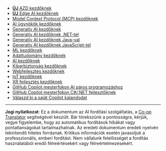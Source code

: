 <!--
CO_OP_TRANSLATOR_METADATA:
{
  "original_hash": "1ca17f25db3762aab74c3543070fcfc0",
  "translation_date": "2025-10-22T12:39:23+00:00",
  "source_file": "src/co_op_translator/templates/other_courses.md",
  "language_code": "hu"
}
-->
<!-- CO-OP TRANSLATOR OTHER COURSES START -->
- [**ÚJ** AZD kezdőknek](https://github.com/microsoft/AZD-for-beginners?WT.mc_id=academic-105485-koreyst)
- [**ÚJ** Edge AI kezdőknek](https://github.com/microsoft/edgeai-for-beginners?WT.mc_id=academic-105485-koreyst)
- [Model Context Protocol (MCP) kezdőknek](https://github.com/microsoft/mcp-for-beginners?WT.mc_id=academic-105485-koreyst)
- [AI ügynökök kezdőknek](https://github.com/microsoft/ai-agents-for-beginners?WT.mc_id=academic-105485-koreyst)
- [Generatív AI kezdőknek](https://github.com/microsoft/generative-ai-for-beginners?WT.mc_id=academic-105485-koreyst)
- [Generatív AI kezdőknek .NET-tel](https://github.com/microsoft/Generative-AI-for-beginners-dotnet?WT.mc_id=academic-105485-koreyst)
- [Generatív AI kezdőknek Java-val](https://github.com/microsoft/generative-ai-for-beginners-java?WT.mc_id=academic-105485-koreyst)
- [Generatív AI kezdőknek JavaScript-tel](https://github.com/microsoft/generative-ai-with-javascript?WT.mc_id=academic-105485-koreyst)
- [ML kezdőknek](https://akams/ml-beginners?WT.mc_id=academic-105485-koreyst)
- [Adattudomány kezdőknek](https://aka.ms/datascience-beginners?WT.mc_id=academic-105485-koreyst)
- [AI kezdőknek](https://aka.ms/ai-beginners?WT.mc_id=academic-105485-koreyst)
- [Kiberbiztonság kezdőknek](https://github.com/microsoft/Security-101?WT.mc_id=academic-96948-sayoung)
- [Webfejlesztés kezdőknek](https://aka.ms/webdev-beginners?WT.mc_id=academic-105485-koreyst)
- [IoT kezdőknek](https://aka.ms/iot-beginners?WT.mc_id=academic-105485-koreyst)
- [XR fejlesztés kezdőknek](https://github.com/microsoft/xr-development-for-beginners?WT.mc_id=academic-105485-koreyst)
- [GitHub Copilot mesterfokon AI páros programozáshoz](https://aka.ms/GitHubCopilotAI?WT.mc_id=academic-105485-koreyst)
- [GitHub Copilot mesterfokon C#/.NET fejlesztőknek](https://github.com/microsoft/mastering-github-copilot-for-dotnet-csharp-developers?WT.mc_id=academic-105485-koreyst)
- [Válaszd ki a saját Copilot kalandodat](https://github.com/microsoft/CopilotAdventures?WT.mc_id=academic-105485-koreyst)
<!-- CO-OP TRANSLATOR OTHER COURSES END -->

---

**Jogi nyilatkozat**:
Ez a dokumentum az AI fordítási szolgáltatás, a [Co-op Translator](https://github.com/Azure/co-op-translator) segítségével készült. Bár törekszünk a pontosságra, kérjük, vegye figyelembe, hogy az automatikus fordítások hibákat vagy pontatlanságokat tartalmazhatnak. Az eredeti dokumentum eredeti nyelvén tekintendő hiteles forrásnak. Kritikus információk esetén javasoljuk a professzionális, emberi fordítást. Nem vállalunk felelősséget a fordítás használatából eredő félreértésekért vagy félreértelmezésekért.